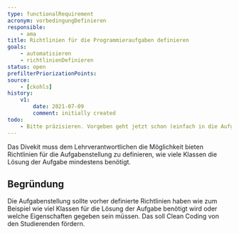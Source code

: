 ```yaml
---
type: functionalRequirement
acronym: vorbedingungDefinieren
responsible:
    - ama
title: Richtlinien für die Programmieraufgaben definieren
goals:
    - automatisieren
    - richtlinienDefinieren
status: open
prefilterPriorizationPoints: 
source:
    - [ckohls]
history:
    v1:
        date: 2021-07-09
        comment: initially created
todo:
    - Bitte präzisieren. Vorgeben geht jetzt schon (einfach in die Aufgabenstellung schreiben). Soll das System das testen können?
---
```


Das Divekit muss dem Lehrverantwortlichen die Möglichkeit bieten Richtlinien für die 
Aufgabenstellung zu definieren, wie viele Klassen die Lösung der Aufgabe mindestens benötigt.

## Begründung
Die Aufgabenstellung sollte vorher definierte Richtlinien haben wie zum Beispiel wie viel Klassen für die Lösung der Aufgabe benötigt wird oder welche Eigenschaften gegeben sein müssen.
Das soll Clean Coding von den Studierenden fördern. 
